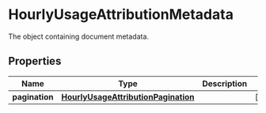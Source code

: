 

# HourlyUsageAttributionMetadata

The object containing document metadata.

## Properties

Name | Type | Description | Notes
------------ | ------------- | ------------- | -------------
**pagination** | [**HourlyUsageAttributionPagination**](HourlyUsageAttributionPagination.md) |  |  [optional]



